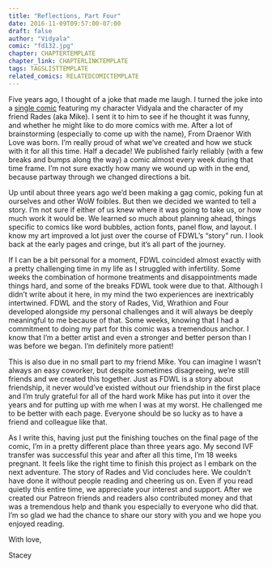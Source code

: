 ```yaml
---
title: "Reflections, Part Four"
date: 2016-11-09T09:57:00-07:00
draft: false
author: "Vidyala"
comic: "fd132.jpg"
chapter: CHAPTERTEMPLATE
chapter_link: CHAPTERLINKTEMPLATE
tags: TAGSLISTTEMPLATE
related_comics: RELATEDCOMICTEMPLATE
---
```


Five years ago, I thought of a joke that made me laugh. I turned the joke into a <a href="https://web.archive.org/web/20171203061604/http://fromdraenor.com/comic/rare-spawn-3/">single comic</a> featuring my character Vidyala and the character of my friend Rades (aka Mike). I sent it to him to see if he thought it was funny, and whether he might like to do more comics with me. After a lot of brainstorming (especially to come up with the name), From Draenor With Love was born. I’m really proud of what we’ve created and how we stuck with it for all this time. Half a decade! We published fairly reliably (with a few breaks and bumps along the way) a comic almost every week during that time frame. I’m not sure exactly how many we wound up with in the end, because partway through we changed directions a bit.


Up until about three years ago we’d been making a gag comic, poking fun at ourselves and other WoW foibles. But then we decided we wanted to tell a story. I’m not sure if either of us knew where it was going to take us, or how much work it would be. We learned so much about planning ahead, things specific to comics like word bubbles, action fonts, panel flow, and layout. I know my art improved a lot just over the course of FDWL’s “story” run. I look back at the early pages and cringe, but it’s all part of the journey.


If I can be a bit personal for a moment, FDWL coincided almost exactly with a pretty challenging time in my life as I struggled with infertility. Some weeks the combination of hormone treatments and disappointments made things hard, and some of the breaks FDWL took were due to that. Although I didn’t write about it here, in my mind the two experiences are inextricably intertwined. FDWL and the story of Rades, Vid, Wrathion and Four developed alongside my personal challenges and it will always be deeply meaningful to me because of that. Some weeks, knowing that I had a commitment to doing my part for this comic was a tremendous anchor. I know that I’m a better artist and even a stronger and better person than I was before we began. I’m definitely more patient!


This is also due in no small part to my friend Mike. You can imagine I wasn’t always an easy coworker, but despite sometimes disagreeing, we’re still friends and we created this together. Just as FDWL is a story about friendship, it never would’ve existed without our friendship in the first place and I’m truly grateful for all of the hard work Mike has put into it over the years and for putting up with me when I was at my worst. He challenged me to be better with each page. Everyone should be so lucky as to have a friend and colleague like that.


As I write this, having just put the finishing touches on the final page of the comic, I’m in a pretty different place than three years ago. My second IVF transfer was successful this year and after all this time, I’m 18 weeks pregnant. It feels like the right time to finish this project as I embark on the next adventure. The story of Rades and Vid concludes here. We couldn’t have done it without people reading and cheering us on. Even if you read quietly this entire time, we appreciate your interest and support. After we created our Patreon friends and readers also contributed money and that was a tremendous help and thank you especially to everyone who did that. I’m so glad we had the chance to share our story with you and we hope you enjoyed reading.


With love,


Stacey

